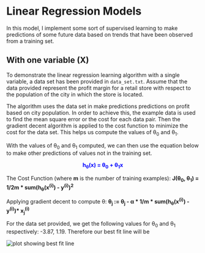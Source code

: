 # Linear Regression Models

In this model, I implement some sort of supervised learning to make predictions of some future data based on trends that have been observed from a training set.

## With one variable (X)

To demonstrate the linear regression learning algorithm with a single variable, a data set has been provided in `data_set.txt`. Assume that the data provided represent the profit margin for a retail store with respect to the population of the city in which the store is located.

The algorithm uses the data set in make predictions predictions on profit based on city population. In order to achieve this, the example data is used to find the mean square error or the cost for each data pair. Then the gradient decent algorithm is applied to the cost function to minimize the cost for the data set. This helps us compute the values of &#x3b8;<sub>0</sub> and &#x3b8;<sub>1</sub>.

With the values of &#x3b8;<sub>0</sub> and &#x3b8;<sub>1</sub> computed, we can then use the equation below to make other predictions of values not in the training set.

<strong>
  <p style="text-align: center; color: blue;">
    h<sub>&#x3b8;</sub>(x) = &#x3b8;<sub>0</sub> + &#x3b8;<sub>1</sub>x
  </p>
</strong>

The Cost Function (where **m** is the number of training examples):
<strong>
  J(&#x3b8;<sub>0</sub>, &#x3b8;<sub>1</sub>) = 1/2m * sum(h<sub>&#x3b8;</sub>(x<sup>(i)</sup>) - y<sup>(i)</sup>)<sup>2</sup>
</strong>

Applying gradient decent to compute &#x3b8;:
<strong>
  &#x3b8;<sub>j</sub> := &#x3b8;<sub>j</sub> - &#x3b1; * 1/m * sum(h<sub>&#x3b8;</sub>(x<sup>(i)</sup>) - y<sup>(i)</sup>)* x<sub>j</sub><sup>(i)</sup>
</strong>

For the data set provided, we get the following values for &#x3b8;<sub>0</sub> and &#x3b8;<sub>1</sub> respectively: -3.87, 1.19. Therefore our best fit line will be

![plot showing best fit line](https://res.cloudinary.com/iyikuyoro/image/upload/c_scale,w_600/v1576102385/GitHub%20Readme%20Images/Screenshot_2019-12-11_at_23.03.36.png)
